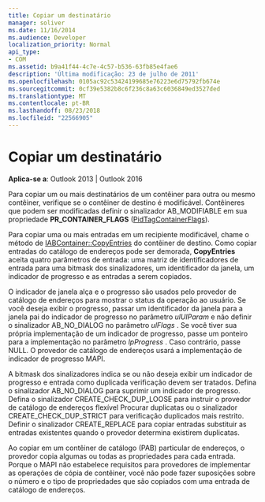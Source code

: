 ```yaml
---
title: Copiar um destinatário
manager: soliver
ms.date: 11/16/2014
ms.audience: Developer
localization_priority: Normal
api_type:
- COM
ms.assetid: b9a41f44-4c7e-4c57-b536-63fb85e4fae6
description: 'Última modificação: 23 de julho de 2011'
ms.openlocfilehash: 0105ac92c53424199685e76223e6d75792fb674e
ms.sourcegitcommit: 0cf39e5382b8c6f236c8a63c6036849ed3527ded
ms.translationtype: MT
ms.contentlocale: pt-BR
ms.lasthandoff: 08/23/2018
ms.locfileid: "22566905"
---
```

# <a name="copying-a-recipient"></a>Copiar um destinatário

  
  
**Aplica-se a**: Outlook 2013 | Outlook 2016 
  
Para copiar um ou mais destinatários de um contêiner para outra ou mesmo contêiner, verifique se o contêiner de destino é modificável. Contêineres que podem ser modificadas definir o sinalizador AB_MODIFIABLE em sua propriedade **PR_CONTAINER_FLAGS** ([PidTagContainerFlags](pidtagcontainerflags-canonical-property.md)).
  
Para copiar uma ou mais entradas em um recipiente modificável, chame o método de [IABContainer::CopyEntries](iabcontainer-copyentries.md) do contêiner de destino. Como copiar entradas do catálogo de endereços pode ser demorada, **CopyEntries** aceita quatro parâmetros de entrada: uma matriz de identificadores de entrada para uma bitmask dos sinalizadores, um identificador da janela, um indicador de progresso e as entradas a serem copiados. 
  
O indicador de janela alça e o progresso são usados pelo provedor de catálogo de endereços para mostrar o status da operação ao usuário. Se você deseja exibir o progresso, passar um identificador da janela para a janela pai do indicador de progresso no parâmetro _ulUIParam_ e não definir o sinalizador AB_NO_DIALOG no parâmetro _ulFlags_ . Se você tiver sua própria implementação de um indicador de progresso, passe um ponteiro para a implementação no parâmetro _lpProgress_ . Caso contrário, passe NULL. O provedor de catálogo de endereços usará a implementação de indicador de progresso MAPI. 
  
A bitmask dos sinalizadores indica se ou não deseja exibir um indicador de progresso e entrada como duplicada verificação devem ser tratados. Defina o sinalizador AB_NO_DIALOG para suprimir um indicador de progresso. Defina o sinalizador CREATE_CHECK_DUP_LOOSE para instruir o provedor de catálogo de endereços flexível Procurar duplicatas ou o sinalizador CREATE_CHECK_DUP_STRICT para verificação duplicados mais restrito. Definir o sinalizador CREATE_REPLACE para copiar entradas substituir as entradas existentes quando o provedor determina existirem duplicatas. 
  
Ao copiar em um contêiner de catálogo (PAB) particular de endereços, o provedor copia algumas ou todas as propriedades para cada entrada. Porque o MAPI não estabelece requisitos para provedores de implementar as operações de cópia de contêiner, você não pode fazer suposições sobre o número e o tipo de propriedades que são copiados com uma entrada de catálogo de endereços.
  


